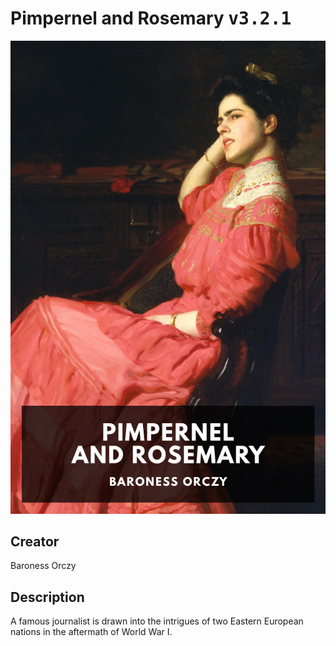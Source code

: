 
# Pimpernel and Rosemary <kbd>v3.2.1</kbd>

<center>
  <img src="./cover-1024.jpg"/>
</center>

## Creator
Baroness Orczy

## Description
A famous journalist is drawn into the intrigues of two Eastern European nations in the aftermath of World War I.
